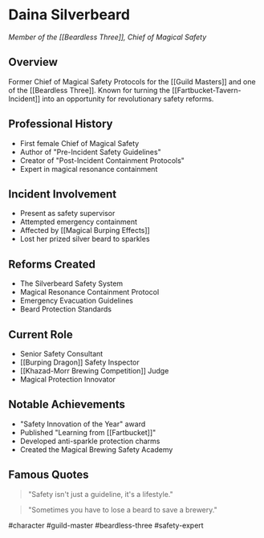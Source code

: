 # Daina Silverbeard
*Member of the [[Beardless Three]], Chief of Magical Safety*

## Overview
Former Chief of Magical Safety Protocols for the [[Guild Masters]] and one of the [[Beardless Three]]. Known for turning the [[Fartbucket-Tavern-Incident]] into an opportunity for revolutionary safety reforms.

## Professional History
- First female Chief of Magical Safety
- Author of "Pre-Incident Safety Guidelines"
- Creator of "Post-Incident Containment Protocols"
- Expert in magical resonance containment

## Incident Involvement
- Present as safety supervisor
- Attempted emergency containment
- Affected by [[Magical Burping Effects]]
- Lost her prized silver beard to sparkles

## Reforms Created
- The Silverbeard Safety System
- Magical Resonance Containment Protocol
- Emergency Evacuation Guidelines
- Beard Protection Standards

## Current Role
- Senior Safety Consultant
- [[Burping Dragon]] Safety Inspector
- [[Khazad-Morr Brewing Competition]] Judge
- Magical Protection Innovator

## Notable Achievements
- "Safety Innovation of the Year" award
- Published "Learning from [[Fartbucket]]"
- Developed anti-sparkle protection charms
- Created the Magical Brewing Safety Academy

## Famous Quotes
> "Safety isn't just a guideline, it's a lifestyle."

> "Sometimes you have to lose a beard to save a brewery."

#character #guild-master #beardless-three #safety-expert